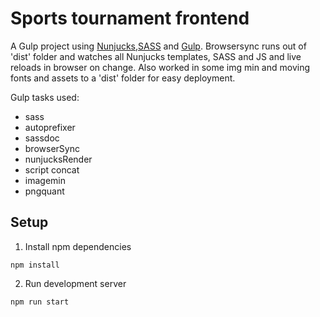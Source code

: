 # Sports tournament frontend

A Gulp project using [Nunjucks](http://mozilla.github.io/nunjucks/),[SASS](http://sass-lang.com/) and [Gulp](http://gulpjs.com/). Browsersync runs out of 'dist' folder and watches all Nunjucks templates, SASS and JS and live reloads in browser on change. Also worked in some img min and moving fonts and assets to a 'dist' folder for easy deployment.


Gulp tasks used:

- sass
- autoprefixer
- sassdoc
- browserSync
- nunjucksRender
- script concat
- imagemin
- pngquant


## Setup

1) Install npm dependencies
```
npm install
```

2) Run development server
```
npm run start
```

